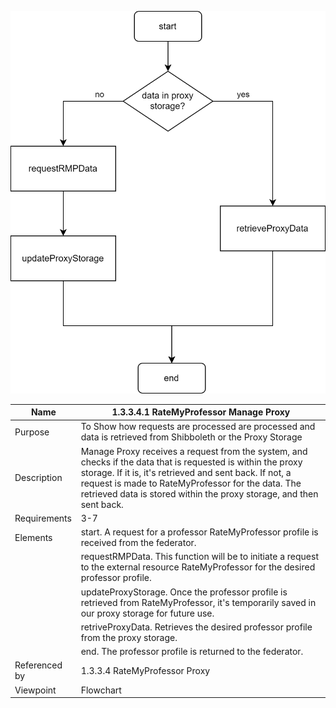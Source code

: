 ![1.3 Storage](TeamOneFiles/1.3.3.4.1%20Manage%20Proxy.svg)

| Name | 1.3.3.4.1 RateMyProfessor Manage Proxy|
| ----------- | ----------- |
| Purpose | To Show how requests are processed are processed and data is retrieved from Shibboleth or the Proxy Storage  |
| Description | Manage Proxy receives a request from the system, and checks if the data that is requested is within the proxy storage. If it is, it's retrieved and sent back. If not, a request is made to RateMyProfessor for the data. The retrieved data is stored within the proxy storage, and then sent back. |
| Requirements | 3-7 |
| Elements | start. A request for a professor RateMyProfessor profile is received from the federator. |
|          | requestRMPData. This function will be to initiate a request to the external resource RateMyProfessor for the desired professor profile. |
|          | updateProxyStorage. Once the professor profile is retrieved from RateMyProfessor, it's temporarily saved in our proxy storage for future use. |
|          | retriveProxyData. Retrieves the desired professor profile from the proxy storage. |
|          | end. The professor profile is returned to the federator. |
| Referenced by | 1.3.3.4 RateMyProfessor Proxy |
| Viewpoint | Flowchart |
